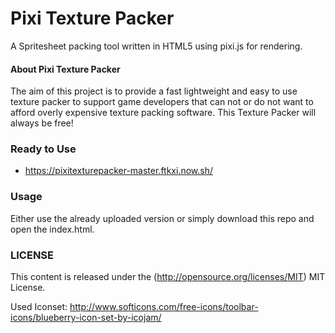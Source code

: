 Pixi Texture Packer
=================

A Spritesheet packing tool written in HTML5 using pixi.js for rendering.

#### About Pixi Texture Packer ####

The aim of this project is to provide a fast lightweight and easy to use texture packer to support game developers that can not or do not want to afford overly expensive texture packing software.
This Texture Packer will always be free!

### Ready to Use ###

- https://pixitexturepacker-master.ftkxi.now.sh/

### Usage ###

Either use the already uploaded version or simply download this repo and open the index.html.

### LICENSE ###

This content is released under the (http://opensource.org/licenses/MIT) MIT License.

Used Iconset: http://www.softicons.com/free-icons/toolbar-icons/blueberry-icon-set-by-icojam/
